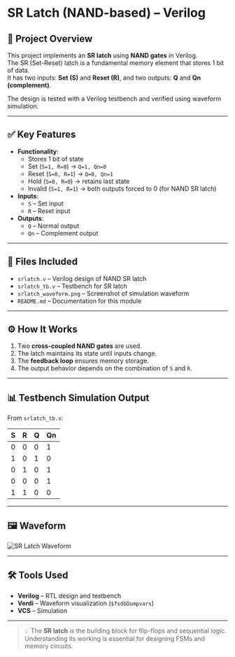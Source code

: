# SR Latch (NAND-based) – Verilog

## 🧠 Project Overview

This project implements an **SR latch** using **NAND gates** in Verilog.  
The SR (Set-Reset) latch is a fundamental memory element that stores 1 bit of data.  
It has two inputs: **Set (S)** and **Reset (R)**, and two outputs: **Q** and **Qn (complement)**.  

The design is tested with a Verilog testbench and verified using waveform simulation.

---

## ✅ Key Features

- **Functionality**:
  - Stores 1 bit of state
  - Set (`S=1, R=0`) → `Q=1, Qn=0`
  - Reset (`S=0, R=1`) → `Q=0, Qn=1`
  - Hold (`S=0, R=0`) → retains last state
  - Invalid (`S=1, R=1`) → both outputs forced to 0 (for NAND SR latch)
- **Inputs**:
  - `S` – Set input
  - `R` – Reset input
- **Outputs**:
  - `Q` – Normal output
  - `Qn` – Complement output

---

## 📂 Files Included

- `srlatch.v` – Verilog design of NAND SR latch  
- `srlatch_tb.v` – Testbench for SR latch  
- `srlatch_waveform.png` – Screenshot of simulation waveform  
- `README.md` – Documentation for this module  

---

## ⚙️ How It Works

1. Two **cross-coupled NAND gates** are used.  
2. The latch maintains its state until inputs change.  
3. The **feedback loop** ensures memory storage.  
4. The output behavior depends on the combination of `S` and `R`.  

---

## 📊 Testbench Simulation Output

From `srlatch_tb.v`:

| S | R | Q | Qn |
|---|---|---|----|
| 0 | 0 | 0 | 1 |
| 1 | 0 | 1 | 0 |
| 0 | 1 | 0 | 1 |
| 0 | 0 | 0 | 1 |
| 1 | 1 | 0 | 0 |

---

## 🖼 Waveform

![SR Latch Waveform](srlatch_waveform.png)

---

## 🛠 Tools Used

- **Verilog** – RTL design and testbench  
- **Verdi** – Waveform visualization (`$fsdbDumpvars`)  
- **VCS** – Simulation  

---

> 💡 The **SR latch** is the building block for flip-flops and sequential logic. Understanding its working is essential for designing FSMs and memory circuits.
